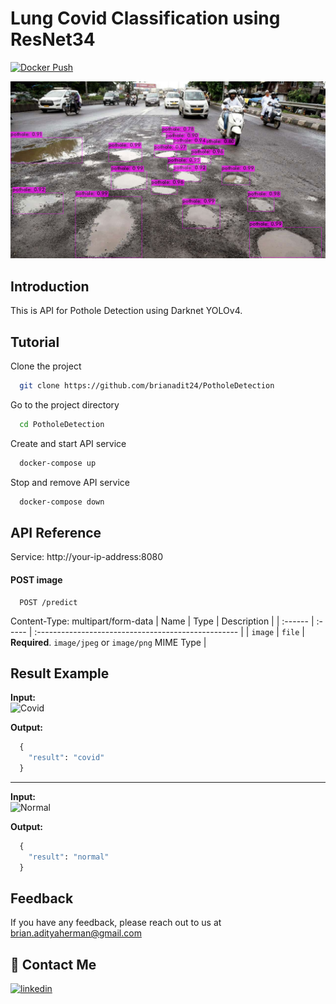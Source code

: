 # Lung Covid Classification using ResNet34
[![Docker Push](https://github.com/brianadit24/PotholeDetection/workflows/docker-build-push/badge.svg)](https://github.com/brianadit24/PotholeDetection/actions)

![Index_Result](results/result.jpeg)

## Introduction
This is API for Pothole Detection using Darknet YOLOv4.

## Tutorial

Clone the project

```bash
  git clone https://github.com/brianadit24/PotholeDetection
```

Go to the project directory

```bash
  cd PotholeDetection
```

Create and start API service

```bash
  docker-compose up
```

Stop and remove API service

```bash
  docker-compose down
```

  
## API Reference

Service: http://your-ip-address:8080

#### POST image

```http
  POST /predict
```
Content-Type: multipart/form-data
| Name    | Type   | Description                                         |
| :------ | :----- | :-------------------------------------------------- |
| `image` | `file` | **Required**. `image/jpeg` or `image/png` MIME Type |


## Result Example

**Input:**<br>
![Covid](results/COVID.png)

**Output:**<br>
```python
  {
    "result": "covid"
  }
```

---

**Input:**<br>
![Normal](results/Normal.png)

**Output:**<br>
```python
  {
    "result": "normal"
  }
```
  
## Feedback

If you have any feedback, please reach out to us at brian.adityaherman@gmail.com

  
## 🔗 Contact Me
[![linkedin](https://img.shields.io/badge/linkedin-0A66C2?style=for-the-badge&logo=linkedin&logoColor=white)](https://www.linkedin.com/in/brianadityah/)

  
